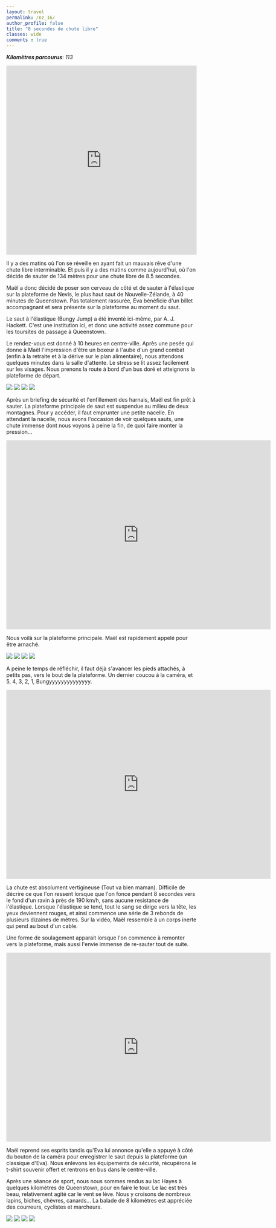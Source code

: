 ```yaml
---
layout: travel
permalink: /nz_16/
author_profile: false
title: "8 secondes de chute libre"
classes: wide
comments : true
---
```


<!-- jQuery 1.8 or later, 33 KB -->
<script src="https://ajax.googleapis.com/ajax/libs/jquery/1.11.1/jquery.min.js"></script>

<!-- Fotorama from CDNJS, 19 KB -->
<link  href="https://cdnjs.cloudflare.com/ajax/libs/fotorama/4.6.4/fotorama.css" rel="stylesheet">
<script src="https://cdnjs.cloudflare.com/ajax/libs/fotorama/4.6.4/fotorama.js"></script>

***Kilomètres parcourus***: *113*

<iframe src="https://www.google.com/maps/d/u/0/embed?mid=1D3SHouSyK5QyyevAGIxFkZRjbuxHEVW_" width="100%" height="500" frameBorder="0"></iframe>

<br>

Il y a des matins où l'on se réveille en ayant fait un mauvais rêve d'une chute libre interminable. Et puis il y a des matins comme aujourd'hui, où l'on décide de sauter de 134 mètres pour une chute libre de 8.5 secondes.

Maël a donc décidé de poser son cerveau de côté et de sauter à l'élastique sur la plateforme de Nevis, le plus haut saut de Nouvelle-Zélande, à 40 minutes de Queenstown. Pas totalement rassurée, Eva bénéficie d'un billet accompagnant et sera présente sur la plateforme au moment du saut.

Le saut à l'élastique (Bungy Jump) a été inventé ici-même, par A. J. Hackett. C'est une institution ici, et donc une activité assez commune pour les toursites de passage à Queenstown.

Le rendez-vous est donné à 10 heures en centre-ville. Après une pesée qui donne à Maël l'impression d'être un boxeur à l'aube d'un grand combat (enfin à la retraite et à la dérive sur le plan alimentaire), nous attendons quelques minutes dans la salle d'attente. Le stress se lit assez facilement sur les visages. Nous prenons la route à bord d'un bus doré et atteignons la plateforme de départ.

<div class="fotorama">
  <img src="https://drive.google.com/uc?id=1y5vi1U118IVnAlvxJffeSoarEqF5Etjv">
  <img src="https://drive.google.com/uc?id=1WQ34SmjfqcqgNTy4FzQjJ-5aj1pO4Ctx">
  <img src="https://drive.google.com/uc?id=1WWIydBM-mZCgEZR9Cfx5JMuHbhJAzlCy">
  <img src="https://drive.google.com/uc?id=1DagVbRSQZ0Sk8zxQmyGBggT5mD1oudp-">
</div>

Après un briefing de sécurité et l'enfillement des harnais, Maël est fin prêt à sauter. La plateforme principale de saut est suspendue au milieu de deux montagnes. Pour y accéder, il faut emprunter une petite nacelle. En attendant la nacelle, nous avons l'occasion de voir quelques sauts, une chute immense dont nous voyons à peine la fin, de quoi faire monter la pression...

<iframe width="700" height="500" src="https://www.youtube.com/embed/EnnDHkwGUmk" frameborder="0" allow="accelerometer; autoplay; encrypted-media; gyroscope; picture-in-picture" allowfullscreen></iframe>

<br>

Nous voilà sur la plateforme principale. Maël est rapidement appelé pour être arnaché. 

<div class="fotorama">
  <img src="https://drive.google.com/uc?id=1hwm2GDfLYG1T6JE84w4vgLy17pJZfNy4">
  <img src="https://drive.google.com/uc?id=1PNlj42shau3dAxsWiJCDQVypcc9s3QDp">
  <img src="https://drive.google.com/uc?id=19mSacF3JLPeL8mpjTS9bQdpFlIcV6uUc">
  <img src="https://drive.google.com/uc?id=1YsS4Lj4xbjTMgICubiD9ZVeA3hmDgnbx">
</div>

A peine le temps de réfléchir, il faut déjà s'avancer les pieds attachés, à petits pas, vers le bout de la plateforme. Un dernier coucou à la caméra, et 5, 4, 3, 2, 1, Bungyyyyyyyyyyyyyy.

<iframe width="700" height="500" src="https://www.youtube.com/embed/S4h_VQ1CGrI" frameborder="0" allow="accelerometer; autoplay; encrypted-media; gyroscope; picture-in-picture" allowfullscreen></iframe>

<br>

La chute est absolument vertigineuse (Tout va bien maman). Difficile de décrire ce que l'on ressent lorsque que l'on fonce pendant 8 secondes vers le fond d'un ravin à près de 190 km/h, sans aucune resistance de l'élastique. Lorsque l'élastique se tend, tout le sang se dirige vers la tête, les yeux deviennent rouges, et ainsi commence une série de 3 rebonds de plusieurs dizaines de mètres. Sur la vidéo, Maël ressemble à un corps inerte qui pend au bout d'un cable.

Une forme de soulagement apparait lorsque l'on commence à remonter vers la plateforme, mais aussi l'envie immense de re-sauter tout de suite. 

<iframe width="700" height="500" src="https://www.youtube.com/embed/XDE57uR6JcY" frameborder="0" allow="accelerometer; autoplay; encrypted-media; gyroscope; picture-in-picture" allowfullscreen></iframe>

<br>

Maël reprend ses esprits tandis qu'Eva lui annonce qu'elle a appuyé à côté du bouton de la caméra pour enregistrer le saut depuis la plateforme (un classique  d'Eva). Nous enlevons les équipements de sécurité, récupérons le t-shirt souvenir offert et rentrons en bus dans le centre-ville.

Après une séance de sport, nous nous sommes rendus au lac Hayes à quelques kilomètres de Queenstown, pour en faire le tour. Le lac est très beau, relativement agité car le vent se lève. Nous y croisons de nombreux lapins, biches, chèvres, canards... La balade de 8 kilomètres est appréciée des courreurs, cyclistes et marcheurs.

<div class="fotorama">
  <img src="https://drive.google.com/uc?id=1ATAgHqh9drX_qeOZ3VIekyI5aurooQzc">
  <img src="https://drive.google.com/uc?id=1qirKMuoAiWlroqge8bz3EZpYWLkrKiaa">
  <img src="https://drive.google.com/uc?id=14REfin8S9GXcnorjpNtAdYWvU235Ok1s">
  <img src="https://drive.google.com/uc?id=1NN88ypnIb02doOVTOgDapzmIHltcOhoe">
</div>